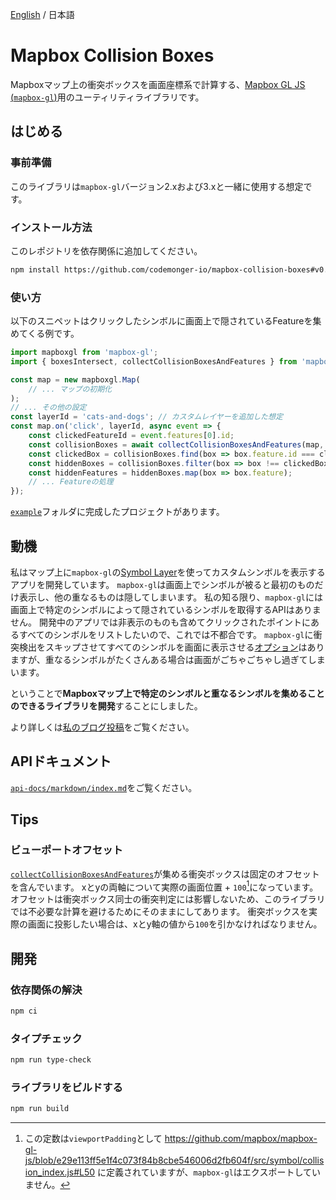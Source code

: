 [English](./README.md) / 日本語

# Mapbox Collision Boxes

Mapboxマップ上の衝突ボックスを画面座標系で計算する、[Mapbox GL JS (`mapbox-gl`)](https://docs.mapbox.com/mapbox-gl-js/guides/)用のユーティリティライブラリです。

## はじめる

### 事前準備

このライブラリは`mapbox-gl`バージョン2.xおよび3.xと一緒に使用する想定です。

### インストール方法

このレポジトリを依存関係に追加してください。

```sh
npm install https://github.com/codemonger-io/mapbox-collision-boxes#v0.2.0
```

### 使い方

以下のスニペットはクリックしたシンボルに画面上で隠されているFeatureを集めてくる例です。

```ts
import mapboxgl from 'mapbox-gl';
import { boxesIntersect, collectCollisionBoxesAndFeatures } from 'mapbox-collision-boxes';

const map = new mapboxgl.Map(
    // ... マップの初期化
);
// ... その他の設定
const layerId = 'cats-and-dogs'; // カスタムレイヤーを追加した想定
const map.on('click', layerId, async event => {
    const clickedFeatureId = event.features[0].id;
    const collisionBoxes = await collectCollisionBoxesAndFeatures(map, layerId);
    const clickedBox = collisionBoxes.find(box => box.feature.id === clickedFeatureId);
    const hiddenBoxes = collisionBoxes.filter(box => box !== clickedBox && boxesIntersect(box.box, clickedBox.box));
    const hiddenFeatures = hiddenBoxes.map(box => box.feature);
    // ... Featureの処理
});
```

[`example`](./example)フォルダに完成したプロジェクトがあります。

## 動機

私はマップ上に`mapbox-gl`の[Symbol Layer](https://docs.mapbox.com/mapbox-gl-js/style-spec/layers/#symbol)を使ってカスタムシンボルを表示するアプリを開発しています。
`mapbox-gl`は画面上でシンボルが被ると最初のものだけ表示し、他の重なるものは隠してしまいます。
私の知る限り、`mapbox-gl`には画面上で特定のシンボルによって隠されているシンボルを取得するAPIはありません。
開発中のアプリでは非表示のものも含めてクリックされたポイントにあるすべてのシンボルをリストしたいので、これでは不都合です。
`mapbox-gl`に衝突検出をスキップさせてすべてのシンボルを画面に表示させる[オプション](https://docs.mapbox.com/mapbox-gl-js/style-spec/layers/#layout-symbol-icon-allow-overlap)はありますが、重なるシンボルがたくさんある場合は画面がごちゃごちゃし過ぎてしまいます。

ということで**Mapboxマップ上で特定のシンボルと重なるシンボルを集めることのできるライブラリを開発**することにしました。

より詳しくは[私のブログ投稿](https://codemonger.io/ja/blog/0009-mapbox-collision-boxes/)をご覧ください。

## APIドキュメント

[`api-docs/markdown/index.md`](./api-docs/markdown/index.md)をご覧ください。

## Tips

### ビューポートオフセット

[`collectCollisionBoxesAndFeatures`](./api-docs/markdown/mapbox-collision-boxes.collectcollisionboxesandfeatures.md)が集める衝突ボックスは固定のオフセットを含んでいます。
xとyの両軸について実際の画面位置 + `100`[^1]になっています。
オフセットは衝突ボックス同士の衝突判定には影響しないため、このライブラリでは不必要な計算を避けるためにそのままにしてあります。
衝突ボックスを実際の画面に投影したい場合は、xとy軸の値から`100`を引かなければなりません。

[^1]: この定数は`viewportPadding`として https://github.com/mapbox/mapbox-gl-js/blob/e29e113ff5e1f4c073f84b8cbe546006d2fb604f/src/symbol/collision_index.js#L50 に定義されていますが、`mapbox-gl`はエクスポートしていません。

## 開発

### 依存関係の解決

```sh
npm ci
```

### タイプチェック

```sh
npm run type-check
```

### ライブラリをビルドする

```sh
npm run build
```